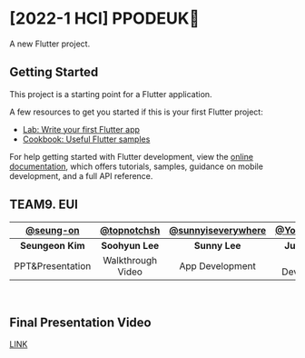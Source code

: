 # [2022-1 HCI] PPODEUK🫧

A new Flutter project.

## Getting Started

This project is a starting point for a Flutter application.

A few resources to get you started if this is your first Flutter project:

- [Lab: Write your first Flutter app](https://docs.flutter.dev/get-started/codelab)
- [Cookbook: Useful Flutter samples](https://docs.flutter.dev/cookbook)

For help getting started with Flutter development, view the
[online documentation](https://docs.flutter.dev/), which offers tutorials,
samples, guidance on mobile development, and a full API reference.

## TEAM9. EUI

|[@seung-on](https://github.com/seung-eon)|[@topnotchsh](http://github.com/topnotchsh)|[@sunnyiseverywhere](https://github.com/sunnyineverywhere)|[@Yongmalyang](https://github.com/Yongmalyang)|
|:---:|:---:|:---:|:---:|
|<b>Seungeon Kim</b>|<b>Soohyun Lee</b>|<b>Sunny Lee</b>|<b>Juyeon Lee</b>|
|PPT&Presentation|Walkthrough Video|App Development|App Development|
<br>

## Final Presentation Video
[LINK](https://youtu.be/uSS8On34FHA)
<br>

